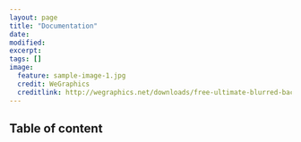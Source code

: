 ```yaml
---
layout: page
title: "Documentation"
date: 
modified:
excerpt:
tags: []
image:
  feature: sample-image-1.jpg
  credit: WeGraphics
  creditlink: http://wegraphics.net/downloads/free-ultimate-blurred-background-pack/
---
```


## Table of content

